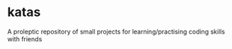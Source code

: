 # katas
A proleptic repository of small projects for learning/practising coding skills with friends
